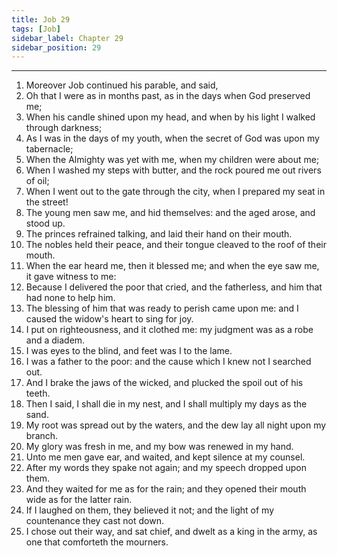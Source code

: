 ```yaml
---
title: Job 29
tags: [Job]
sidebar_label: Chapter 29
sidebar_position: 29
---
```


---
1. Moreover Job continued his parable, and said,
2. Oh that I were as in months past, as in the days when God preserved me;
3. When his candle shined upon my head, and when by his light I walked through darkness;
4. As I was in the days of my youth, when the secret of God was upon my tabernacle;
5. When the Almighty was yet with me, when my children were about me;
6. When I washed my steps with butter, and the rock poured me out rivers of oil;
7. When I went out to the gate through the city, when I prepared my seat in the street!
8. The young men saw me, and hid themselves: and the aged arose, and stood up.
9. The princes refrained talking, and laid their hand on their mouth.
10. The nobles held their peace, and their tongue cleaved to the roof of their mouth.
11. When the ear heard me, then it blessed me; and when the eye saw me, it gave witness to me:
12. Because I delivered the poor that cried, and the fatherless, and him that had none to help him.
13. The blessing of him that was ready to perish came upon me: and I caused the widow's heart to sing for joy.
14. I put on righteousness, and it clothed me: my judgment was as a robe and a diadem.
15. I was eyes to the blind, and feet was I to the lame.
16. I was a father to the poor: and the cause which I knew not I searched out.
17. And I brake the jaws of the wicked, and plucked the spoil out of his teeth.
18. Then I said, I shall die in my nest, and I shall multiply my days as the sand.
19. My root was spread out by the waters, and the dew lay all night upon my branch.
20. My glory was fresh in me, and my bow was renewed in my hand.
21. Unto me men gave ear, and waited, and kept silence at my counsel.
22. After my words they spake not again; and my speech dropped upon them.
23. And they waited for me as for the rain; and they opened their mouth wide as for the latter rain.
24. If I laughed on them, they believed it not; and the light of my countenance they cast not down.
25. I chose out their way, and sat chief, and dwelt as a king in the army, as one that comforteth the mourners.